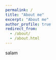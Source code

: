 ```yaml
---
permalink: /
title: "About me"
excerpt: "About me"
author_profile: true
redirect_from: 
  - /about/
  - /about.html
---
```

salam